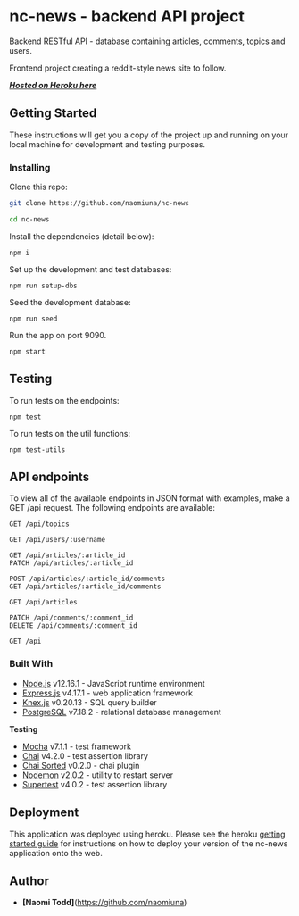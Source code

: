 # nc-news - backend API project

Backend RESTful API - database containing articles, comments, topics and users.

Frontend project creating a reddit-style news site to follow.

**[*Hosted on Heroku here*](https://nt-nc-news.herokuapp.com/api)**

## Getting Started

These instructions will get you a copy of the project up and running on your local machine for development and testing purposes.

### Installing

Clone this repo:

```bash
git clone https://github.com/naomiuna/nc-news

cd nc-news
```

Install the dependencies (detail below):

```
npm i
```

Set up the development and test databases:

```
npm run setup-dbs
```

Seed the development database:

```
npm run seed
```

Run the app on port 9090.

```
npm start
```

## Testing

To run tests on the endpoints:

```
npm test
```

To run tests on the util functions:

```
npm test-utils
```

## API endpoints

To view all of the available endpoints in JSON format with examples, make a GET /api request.
The following endpoints are available:

```http
GET /api/topics

GET /api/users/:username

GET /api/articles/:article_id
PATCH /api/articles/:article_id

POST /api/articles/:article_id/comments
GET /api/articles/:article_id/comments

GET /api/articles

PATCH /api/comments/:comment_id
DELETE /api/comments/:comment_id

GET /api
```

### Built With

* [Node.js](https://nodejs.org/en/) v12.16.1 - JavaScript runtime environment
* [Express.js](https://expressjs.com/) v4.17.1 - web application framework
* [Knex.js](https://knexjs.org/) v0.20.13 - SQL query builder
* [PostgreSQL](https://www.postgresql.org/) v7.18.2 - relational database management

**Testing**
* [Mocha](https://mochajs.org/) v7.1.1 - test framework
* [Chai](https://www.chaijs.com/) v4.2.0 - test assertion library
* [Chai Sorted](https://www.npmjs.com/package/chai-sorted) v0.2.0 - chai plugin
* [Nodemon](https://nodemon.io/) v2.0.2 - utility to restart server
* [Supertest](https://www.npmjs.com/package/supertest) v4.0.2 - test assertion library

## Deployment

This application was deployed using heroku. Please see the heroku [getting started guide](https://devcenter.heroku.com/start) for instructions on how to deploy your version of the nc-news application onto the web.

## Author

* **[Naomi Todd]**(https://github.com/naomiuna)
